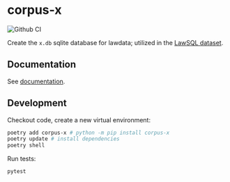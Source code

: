 # corpus-x

![Github CI](https://github.com/justmars/corpus-x/actions/workflows/main.yml/badge.svg)

Create the `x.db` sqlite database for lawdata; utilized in the [LawSQL dataset](https://lawsql.com).

## Documentation

See [documentation](https://justmars.github.io/corpus-x).

## Development

Checkout code, create a new virtual environment:

```sh
poetry add corpus-x # python -m pip install corpus-x
poetry update # install dependencies
poetry shell
```

Run tests:

```sh
pytest
```
